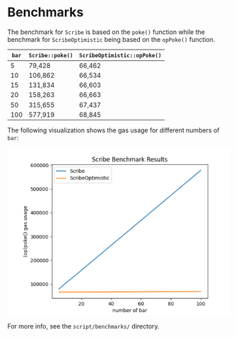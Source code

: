 # Benchmarks

The benchmark for `Scribe` is based on the `poke()` function while the benchmark for `ScribeOptimistic` being based on the `opPoke()` function.

| `bar` | `Scribe::poke()`   | `ScribeOptimistic::opPoke()` |
|-------|--------------------|------------------------------|
|     5 |             79,428 |                       66,462 |
|    10 |            106,862 |                       66,534 |
|    15 |            131,834 |                       66,603 |
|    20 |            158,263 |                       66,663 |
|    50 |            315,655 |                       67,437 |
|   100 |            577,919 |                       68,845 |

The following visualization shows the gas usage for different numbers of `bar`:

![](../assets/benchmarks.png)

For more info, see the `script/benchmarks/` directory.
